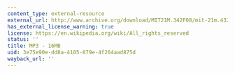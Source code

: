 ```yaml
---
content_type: external-resource
external_url: http://www.archive.org/download/MIT21M.342F08/mit-21m.432-f08-seeker_aardvark.mp3
has_external_license_warning: true
license: https://en.wikipedia.org/wiki/All_rights_reserved
status: ''
title: MP3 - 16MB
uid: 3e75e90e-dd8a-4105-879e-4f264aad875d
wayback_url: ''
---
```

